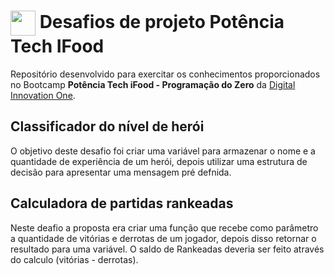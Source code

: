  <h1>
    <a href="https://www.dio.me/">
     <img align="center" width="40px" src="https://hermes.digitalinnovation.one/assets/diome/logo-minimized.png"></a>
    <span> Desafios de projeto Potência Tech IFood  </span>
</h1>

Repositório desenvolvido para exercitar os conhecimentos proporcionados no Bootcamp **Potência Tech iFood - Programação do Zero** da [Digital Innovation One](https://www.dio.me/).

##  Classificador do nível de herói
O objetivo deste desafio foi criar uma variável para armazenar o nome e a quantidade de experiência de um herói, depois utilizar uma estrutura de decisão para apresentar uma mensagem pré defnida.

##  Calculadora de partidas rankeadas
Neste deafio a proposta era criar uma função que recebe como parâmetro a quantidade de vitórias e derrotas de um jogador, depois disso retornar o resultado para uma variável. O saldo de Rankeadas deveria ser feito através do calculo (vitórias - derrotas).
